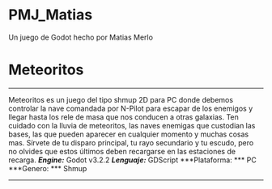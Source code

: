 # PMJ_Matias
Un juego de Godot hecho por Matias Merlo
# Meteoritos
***
Meteoritos es un juego del tipo shmup 2D para PC donde debemos controlar la nave comandada por N-Pilot para escapar de los enemigos y llegar hasta los rele de masa que nos conducen a otras galaxias. Ten cuidado con la lluvia de meteoritos, las naves enemigas que custodian las bases, las que pueden aparecer en cualquier momento y muchas cosas mas. Sírvete de tu disparo principal, tu rayo secundario y tu escudo, pero no olvides que estos últimos deben recargarse en las estaciones de recarga.
***Engine:*** Godot v3.2.2
***Lenguaje:*** GDScript
***Plataforma: *** PC
***Genero: *** Shmup
***
